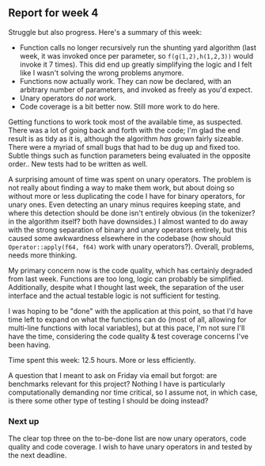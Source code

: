 ## Report for week 4

Struggle but also progress. Here's a summary of this week:
* Function calls no longer recursively run the shunting yard algorithm (last week, it was invoked once per parameter, so `f(g(1,2),h(1,2,3))` 
would invoke it 7 times). This did end up greatly simplifying the logic and I felt like I wasn't solving the wrong problems anymore.
* Functions now actually work. They can now be declared, with an arbitrary number of parameters, and invoked as freely as you'd expect.
* Unary operators do *not* work.
* Code coverage is a bit better now. Still more work to do here.

Getting functions to work took most of the available time, as suspected. There was a lot of going back and forth with the code; I'm glad the end result
is as tidy as it is, although the algorithm *has* grown fairly sizeable. There were a myriad of small bugs that had to be dug up and fixed too. Subtle
things such as function parameters being evaluated in the opposite order.. New tests had to be written as well.

A surprising amount of time was spent on unary operators. The problem is not really about finding a way to make them work, but about doing so without more 
or less duplicating the code I have for binary operators, for unary ones. Even detecting an unary minus requires keeping state, and where this detection 
should be done isn't entirely obvious (in the tokenizer? in the algorithm itself? both have downsides.) I almost wanted to do away with the strong 
separation of binary and unary operators entirely, but this caused some awkwardness elsewhere in the codebase (how should `Operator::apply(f64, f64)` 
work with unary operators?). Overall, problems, needs more thinking.

My primary concern now is the code quality, which has certainly degraded from last week. Functions are too long, logic can probably be simplified.
Additionally, despite what I thought last week, the separation of the user interface and the actual testable logic is not sufficient for testing.

I was hoping to be "done" with the application at this point, so that I'd have time left to expand on what the functions can do (most of all, allowing for
multi-line functions with local variables), but at this pace, I'm not sure I'll have the time, considering the code quality & test coverage concerns I've
been having.

Time spent this week: 12.5 hours. More or less efficiently.

A question that I meant to ask on Friday via email but forgot: are benchmarks relevant for this project? Nothing I have is particularly computationally
demanding nor time critical, so I assume not, in which case, is there some other type of testing I should be doing instead?

### Next up

The clear top three on the to-be-done list are now unary operators, code quality and code coverage. I wish to have unary operators in and tested by the
next deadline.
